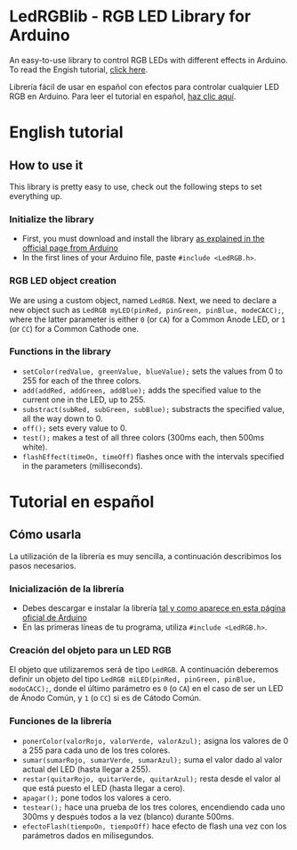 # LedRGBlib - RGB LED Library for Arduino

An easy-to-use library to control RGB LEDs with different effects in Arduino. To read the Engish tutorial, [click here](#English-tutorial).

Librería fácil de usar en español con efectos para controlar cualquier LED RGB en Arduino. Para leer el tutorial en español, [haz clic aquí](#Tutorial-en-español).

# English tutorial
## How to use it
This library is pretty easy to use, check out the following steps to set everything up.

### Initialize the library
- First, you must download and install the library [as explained in the official page from Arduino](https://www.arduino.cc/en/Guide/Libraries)
- In the first lines of your Arduino file, paste `#include <LedRGB.h>`.

### RGB LED object creation

We are using a custom object, named `LedRGB`. Next, we need to declare a new object such as `LedRGB myLED(pinRed, pinGreen, pinBlue, modeCACC);`, where the latter parameter is either `0` (or `CA`) for a Common Anode LED, or `1` (or `CC`) for a Common Cathode one.

### Functions in the library

- `setColor(redValue, greenValue, blueValue);` sets the values from 0 to 255 for each of the three colors.
- `add(addRed, addGreen, addBlue);` adds the specified value to the current one in the LED, up to 255.
- `substract(subRed, subGreen, subBlue);` substracts the specified value, all the way down to 0.
- `off();` sets every value to 0.
- `test();` makes a test of all three colors (300ms each, then 500ms white).
- `flashEffect(timeOn, timeOff)` flashes once with the intervals specified in the parameters (milliseconds).


# Tutorial en español
## Cómo usarla
La utilización de la librería es muy sencilla, a continuación describimos los pasos necesarios.

### Inicialización de la librería
- Debes descargar e instalar la librería [tal y como aparece en esta página oficial de Arduino](https://www.arduino.cc/en/Guide/Libraries)
- En las primeras líneas de tu programa, utiliza `#include <LedRGB.h>`.

### Creación del objeto para un LED RGB

El objeto que utilizaremos será de tipo `LedRGB`. A continuación deberemos definir un objeto del tipo `LedRGB miLED(pinRed, pinGreen, pinBlue, modoCACC);`, donde el último parámetro es `0` (o `CA`) en el caso de ser un LED de Ánodo Común, y `1` (o `CC`) si es de Cátodo Común.

### Funciones de la librería

- `ponerColor(valorRojo, valorVerde, valorAzul);` asigna los valores de 0 a 255 para cada uno de los tres colores.
- `sumar(sumarRojo, sumarVerde, sumarAzul);` suma el valor dado al valor actual del LED (hasta llegar a 255).
- `restar(quitarRojo, quitarVerde, quitarAzul);` resta desde el valor al que está puesto el LED (hasta llegar a cero).
- `apagar();` pone todos los valores a cero.
- `testear();` hace una prueba de los tres colores, encendiendo cada uno 300ms y después todos a la vez (blanco) durante 500ms.
- `efectoFlash(tiempoOn, tiempoOff)` hace efecto de flash una vez con los parámetros dados en milisegundos.
